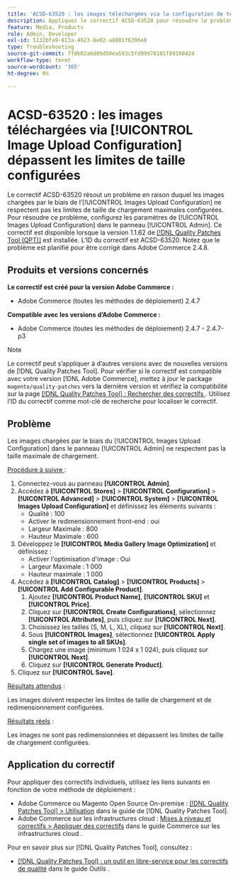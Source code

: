 ```yaml
---
title: 'ACSD-63520 : les images téléchargées via la configuration de téléchargement d’images dépassent les limites de taille configurées'
description: Appliquez le correctif ACSD-63520 pour résoudre le problème d’Adobe Commerce en raison duquel les images chargées par le biais de la configuration de chargement des images dans le panneau d’administration ne respectent pas les limites de taille de chargement maximales configurées.
feature: Media, Products
role: Admin, Developer
exl-id: 5132bfa9-813a-4623-8e02-a8801f6396e8
type: Troubleshooting
source-git-commit: 7fdb02a6d89d50ea593c5fd99d78101f89198424
workflow-type: tm+mt
source-wordcount: '365'
ht-degree: 0%

---
```


# ACSD-63520 : les images téléchargées via [!UICONTROL Image Upload Configuration] dépassent les limites de taille configurées

Le correctif ACSD-63520 résout un problème en raison duquel les images chargées par le biais de l’[!UICONTROL Images Upload Configuration] ne respectent pas les limites de taille de chargement maximales configurées. Pour résoudre ce problème, configurez les paramètres de [!UICONTROL Images Upload Configuration] dans le panneau [!UICONTROL Admin]. Ce correctif est disponible lorsque la version 1.1.62 de [[!DNL Quality Patches Tool (QPT)]](/help/tools/quality-patches-tool/quality-patches-tool-to-self-serve-quality-patches.md) est installée. L’ID du correctif est ACSD-63520. Notez que le problème est planifié pour être corrigé dans Adobe Commerce 2.4.8.

## Produits et versions concernés

**Le correctif est créé pour la version Adobe Commerce :**
* Adobe Commerce (toutes les méthodes de déploiement) 2.4.7

**Compatible avec les versions d’Adobe Commerce :**
* Adobe Commerce (toutes les méthodes de déploiement) 2.4.7 - 2.4.7-p3

>[!NOTE]
>
>Le correctif peut s’appliquer à d’autres versions avec de nouvelles versions de [!DNL Quality Patches Tool]. Pour vérifier si le correctif est compatible avec votre version [!DNL Adobe Commerce], mettez à jour le package `magento/quality-patches` vers la dernière version et vérifiez la compatibilité sur la page [[!DNL Quality Patches Tool] : Rechercher des correctifs ](https://experienceleague.adobe.com/tools/commerce-quality-patches/index.html). Utilisez l’ID du correctif comme mot-clé de recherche pour localiser le correctif.

## Problème

Les images chargées par le biais du [!UICONTROL Images Upload Configuration] dans le panneau [!UICONTROL Admin] ne respectent pas la taille maximale de chargement.

<u>Procédure à suivre </u> :

1. Connectez-vous au panneau **[!UICONTROL Admin]**.
1. Accédez à **[!UICONTROL Stores]** > **[!UICONTROL Configuration]** > **[!UICONTROL Advanced]** > **[!UICONTROL System]** > **[!UICONTROL Images Upload Configuration]** et définissez les éléments suivants :
   * Qualité : 100
   * Activer le redimensionnement front-end : oui
   * Largeur Maximale : 800
   * Hauteur Maximale : 600
1. Développez le **[!UICONTROL Media Gallery Image Optimization]** et définissez :
   * Activer l&#39;optimisation d&#39;image : Oui
   * Largeur Maximale : 1 000
   * Hauteur maximale : 1 000
1. Accédez à **[!UICONTROL Catalog]** > **[!UICONTROL Products]** > **[!UICONTROL Add Configurable Product]**.
   1. Ajoutez **[!UICONTROL Product Name]**, **[!UICONTROL SKU]** et **[!UICONTROL Price]**.
   1. Cliquez sur **[!UICONTROL Create Configurations]**, sélectionnez **[!UICONTROL Attributes]**, puis cliquez sur **[!UICONTROL Next]**.
   1. Choisissez les tailles (S, M, L, XL), cliquez sur **[!UICONTROL Next]**.
   1. Sous **[!UICONTROL Images]**, sélectionnez **[!UICONTROL Apply single set of images to all SKUs]**.
   1. Chargez une image (minimum 1 024 x 1 024), puis cliquez sur **[!UICONTROL Next]**.
   1. Cliquez sur **[!UICONTROL Generate Product]**.
1. Cliquez sur **[!UICONTROL Save]**.

<u>Résultats attendus</u> :

Les images doivent respecter les limites de taille de chargement et de redimensionnement configurées.

<u>Résultats réels</u> :

Les images ne sont pas redimensionnées et dépassent les limites de taille de chargement configurées.

## Application du correctif

Pour appliquer des correctifs individuels, utilisez les liens suivants en fonction de votre méthode de déploiement :

* Adobe Commerce ou Magento Open Source On-premise : [[!DNL Quality Patches Tool] > Utilisation](/help/tools/quality-patches-tool/usage.md) dans le guide de [!DNL Quality Patches Tool].
* Adobe Commerce sur les infrastructures cloud : [Mises à niveau et correctifs > Appliquer des correctifs](https://experienceleague.adobe.com/docs/commerce-cloud-service/user-guide/develop/upgrade/apply-patches.html) dans le guide Commerce sur les infrastructures cloud .

Pour en savoir plus sur [!DNL Quality Patches Tool], consultez :

* [[!DNL Quality Patches Tool] : un outil en libre-service pour les correctifs de qualité](/help/tools/quality-patches-tool/quality-patches-tool-to-self-serve-quality-patches.md) dans le guide Outils .
